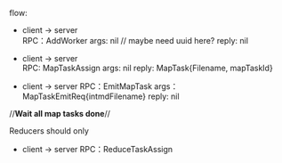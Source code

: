 flow:

- client  →   server   
  RPC：AddWorker
  args: nil // maybe need uuid here?
  reply: nil

- client  →   server   
  RPC: MapTaskAssign
  args: nil
  reply: MapTask{Filename, mapTaskId}

- client  →   server
  RPC：EmitMapTask
  args：MapTaskEmitReq{intmdFilename}
  reply: nil

//******Wait all map tasks done******//

Reducers should only 

- client  →   server
  RPC：ReduceTaskAssign
  












